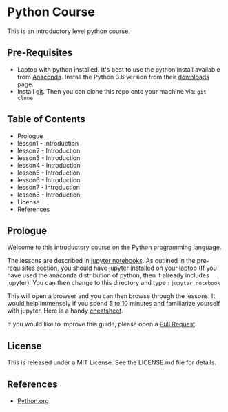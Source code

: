 # Python Course

This is an introductory level python course.

## Pre-Requisites
* Laptop with python installed. It's best to use the python install available from [Anaconda](https://anaconda.org/). Install the Python 3.6 version from their [downloads](https://www.anaconda.com/download/#macos) page.
* Install [git](https://git-scm.com/book/en/v2/Getting-Started-Installing-Git). Then you can clone this repo onto your machine via: `git clone`


## Table of Contents
* Prologue
* lesson1 - Introduction
* lesson2 - Introduction
* lesson3 - Introduction
* lesson4 - Introduction
* lesson5 - Introduction
* lesson6 - Introduction
* lesson7 - Introduction
* lesson8 - Introduction
* License
* References

## Prologue
Welcome to this introductory course on the Python programming language.

The lessons are described in [jupyter notebooks](http://jupyter.org/index.html). As outlined in the pre-requisites section, you should have jupyter installed on your laptop (If you have used the anaconda distribution of python, then it already includes jupyter). You can then change to this directory and type : `jupyter notebook`

This will open a browser and you can then browse through the lessons. It would help immensely if you spend 5 to 10 minutes and familiarize yourself with jupyter. Here is a handy [cheatsheet](https://www.cheatography.com/weidadeyue/cheat-sheets/jupyter-notebook/pdf_bw/).

If you would like to improve this guide, please open a [Pull Request](https://help.github.com/articles/about-pull-requests/).

## License
This is released under a MIT License. See the LICENSE.md file for details.

## References
* [Python.org](https://www.python.org/)
